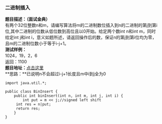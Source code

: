 <a name="hYKI2"></a>
### 二进制插入
**题目描述：（面试金典）**<br />有两个32位整数n和m，请编写算法将m的二进制数位插入到n的二进制的第j到第i位,其中二进制的位数从低位数到高位且以0开始。给定两个数int n和int m，同时给定int j和int i，意义如题所述，请返回操作后的数，保证n的第j到第i位均为零，且m的二进制位数小于等于i-j+1。<br />**测试样例：**<br />1024，19，2，6<br />返回：1100<br />**题目地址：**[点击这里](https://www.nowcoder.com/practice/30c1674ad5694b3f8f0bc2de6f005490?tpId=8&tqId=11019&rp=2&ru=/ta/cracking-the-coding-interview&qru=/ta/cracking-the-coding-interview/question-ranking)<br />**思路：**已说明n不会超过i-j+1长度且m中i到j全为0
```
import java.util.*;

public class BinInsert {
    public int binInsert(int n, int m, int j, int i) {
        int put = m << j;//signed left shift
     int res = n|put;
     return res;
    }
}
```